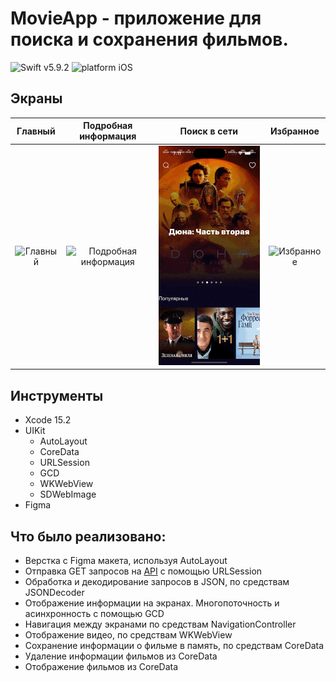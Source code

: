 # MovieApp - приложение для поиска и сохранения фильмов.

![Swift v5.9.2](https://img.shields.io/badge/swift-v5.9.2-orange.svg)
![platform iOS](https://img.shields.io/badge/platform-iOS-blue.svg)

## Экраны
|Главный|Подробная информация|Поиск в сети|Избранное|
|:-:|:-:|:-:|:-:|
|![Главный](Misc/homeScreen.gif)|![Подробная информация](Misc/detailsScreen.gif)|![Поиск](Misc/searchScreen.gif)|![Избранное](Misc/favouritesScreen.gif)|

## Инструменты
- Xcode 15.2
- UIKit
  - AutoLayout
  - CoreData
  - URLSession
  - GCD
  - WKWebView
  - SDWebImage
- Figma

## Что было реализовано:
 - Верстка с Figma макета, используя AutoLayout
 - Отправка GET запросов на [API](https://kinopoiskapiunofficial.tech/documentation/api/#/films/get_api_v2_2_films__id_) с помощью URLSession
 - Обработка и декодирование запросов в JSON, по средствам JSONDecoder
 - Отображение информации на экранах. Многопоточность и асинхронность с помощью GCD
 - Навигация между экранами по средствам NavigationController
 - Отображение видео, по средствам WKWebView
 - Сохранение информации о фильме в память, по средствам CoreData
 - Удаление информации фильмов из CoreData
 - Отображение фильмов из CoreData
